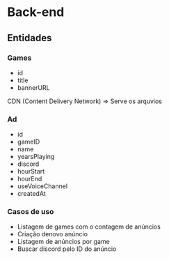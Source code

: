# Back-end

## Entidades

### Games

- id
- title
- bannerURL

CDN (Content Delivery Network) => Serve os arquvios

### Ad

- id
- gameID
- name
- yearsPlaying
- discord
- hourStart
- hourEnd
- useVoiceChannel
- createdAt

### Casos de uso

- Listagem de games com o contagem de anúncios
- Criação denovo anúncio
- Listagem de anúncios por game
- Buscar discord pelo ID do anúncio